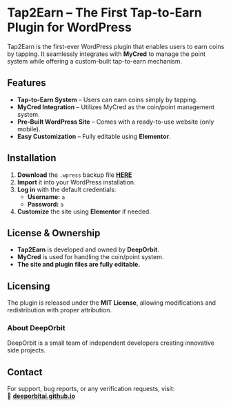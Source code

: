 
# Tap2Earn – The First Tap-to-Earn Plugin for WordPress  

Tap2Earn is the first-ever WordPress plugin that enables users to earn coins by tapping. It seamlessly integrates with **MyCred** to manage the point system while offering a custom-built tap-to-earn mechanism.  

## Features  

- **Tap-to-Earn System** – Users can earn coins simply by tapping.  
- **MyCred Integration** – Utilizes MyCred as the coin/point management system.  
- **Pre-Built WordPress Site** – Comes with a ready-to-use website (only mobile).
- **Easy Customization** – Fully editable using **Elementor**.  

## Installation  

1. **Download** the `.wpress` backup file **[HERE](https://mega.nz/file/7SQEkQra#6hufzjmK0t8-GYM7NXYhs6VkUzJIdfZpRjhptHpXQJI)**
2. **Import** it into your WordPress installation.  
3. **Log in** with the default credentials:  
   - **Username:** `a`  
   - **Password:** `a`  
4. **Customize** the site using **Elementor** if needed.  

## License & Ownership  

- **Tap2Earn** is developed and owned by **DeepOrbit**.  
- **MyCred** is used for handling the coin/point system.  
- **The site and plugin files are fully editable.**  

## Licensing  

The plugin is released under the **MIT License**, allowing modifications and redistribution with proper attribution.  

### About DeepOrbit 

DeepOrbit is a small team of independent developers creating innovative side projects.

## Contact  

For support, bug reports, or any verification requests, visit:  
🔗 **[deeporbitai.github.io](https://deeporbitai.github.io)**
